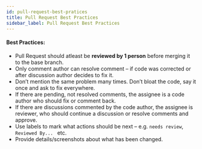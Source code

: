 ```yaml
---
id: pull-request-best-pratices
title: Pull Request Best Practices
sidebar_label: Pull Request Best Practices
---
```


#### Best Practices:

* Pull Request should atleast be <b>reviewed by 1 person</b> before merging it to the base branch.
* Only comment author can resolve comment – if code was corrected or after discussion author decides to fix it.
* Don’t mention the same problem many times. Don’t bloat the code, say it once and ask to fix everywhere.
* If there are pending, not resolved comments, the assignee is a code author who should fix or comment back.
* If there are discussions commented by the code author, the assignee is reviewer, who should continue a discussion or resolve comments and approve.
* Use labels to mark what actions should be next – e.g. `needs review`, `Reviewed By... ` etc.
* Provide details/screenshots about what has been changed.
